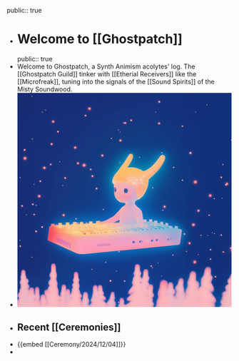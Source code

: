 public:: true

- # Welcome to [[Ghostpatch]]
  public:: true
- Welcome to Ghostpatch, a Synth Animism acolytes' log. The [[Ghostpatch Guild]] tinker with [[Etherial Receivers]] like the [[Microfreak]], tuning into the signals of the [[Sound Spirits]] of the Misty Soundwood.
- ![gitp_logo_raw_fly.JPG](../assets/gitp/logo/gitp_logo_raw_fly.JPG)
- ## Recent [[Ceremonies]]
- {{embed [[Ceremony/2024/12/04]]}}
-